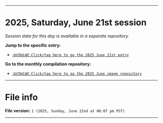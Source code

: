 
***

# 2025, Saturday, June 21st session

_Session data for this day is available in a separate repository._

**Jump to the specific entry:**

- [:octocat: `Click/tap here to go the 2025 June 21st entry`](https://github.com/seanpm2001/SeansLifeArchive_Images_MotorWorld_CarFactory_Y2025_V6/tree/SeansLifeArchive_Images_MotorWorld_CarFactory_Y2025_V6_Main-dev/2025/06_June/21/)

**Go to the monthly compilation repository:**

- [:octocat: `Click/tap here to go the 2025 June image repository`](https://github.com/seanpm2001/SeansLifeArchive_Images_MotorWorld_CarFactory_Y2025_V6/)

***

# File info

**File version:** `1 (2025, Sunday, June 22nd at 06:07 pm PST)`

***
